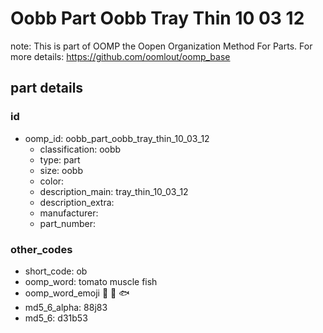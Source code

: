 # Oobb Part Oobb Tray Thin 10 03 12  

note: This is part of OOMP the Oopen Organization Method For Parts. For more details: https://github.com/oomlout/oomp_base

##  part details





### id
* oomp_id: oobb_part_oobb_tray_thin_10_03_12
  * classification: oobb
  * type: part
  * size: oobb
  * color: 
  * description_main: tray_thin_10_03_12
  * description_extra: 
  * manufacturer: 
  * part_number: 

### other_codes
* short_code: ob
* oomp_word: tomato muscle fish
* oomp_word_emoji :tomato: :muscle: :fish:
* md5_6_alpha: 88j83
* md5_6: d31b53